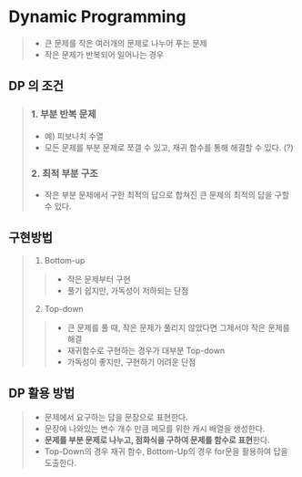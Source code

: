# Dynamic Programming

> - 큰 문제를 작은 여러개의 문제로 나누어 푸는 문제
> - 작은 문제가 반복되어 일어나는 경우

## DP 의 조건
> ### 1. 부분 반복 문제
> - 예) 피보나치 수열
> - 모든 문제를 부분 문제로 쪼갤 수 있고, 재귀 함수를 통해 해결할 수 있다. (?)
> ### 2. 최적 부분 구조
> - 작은 부분 문제에서 구한 최적의 답으로 합쳐진 큰 문제의 최적의 답을 구할 수 있다.
> 

## 구현방법
> 1. Bottom-up
> > - 작은 문제부터 구현
> > - 풀기 쉽지만, 가독성이 저하되는 단점
> 2. Top-down
> > - 큰 문제를 풀 때, 작은 문제가 풀리지 않았다면 그제서야 작은 문제를 해결
> > - 재귀함수로 구현하는 경우가 대부분 Top-down
> > - 가독성이 좋지만, 구현하기 어려운 단점

## DP 활용 방법
> - 문제에서 요구하는 답을 문장으로 표현한다.
> - 문장에 나와있는 변수 개수 만큼 메모를 위한 캐시 배열을 생성한다.
> - **문제를 부분 문제로 나누고, 점화식을 구하여 문제를 함수로 표현**한다.
> - Top-Down의 경우 재귀 함수, Bottom-Up의 경우 for문을 활용하여 답을 도출한다.